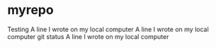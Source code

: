 # myrepo
Testing
A line I wrote on my local computer 
A line I wrote on my local computer   git status
A line I wrote on my local computer
